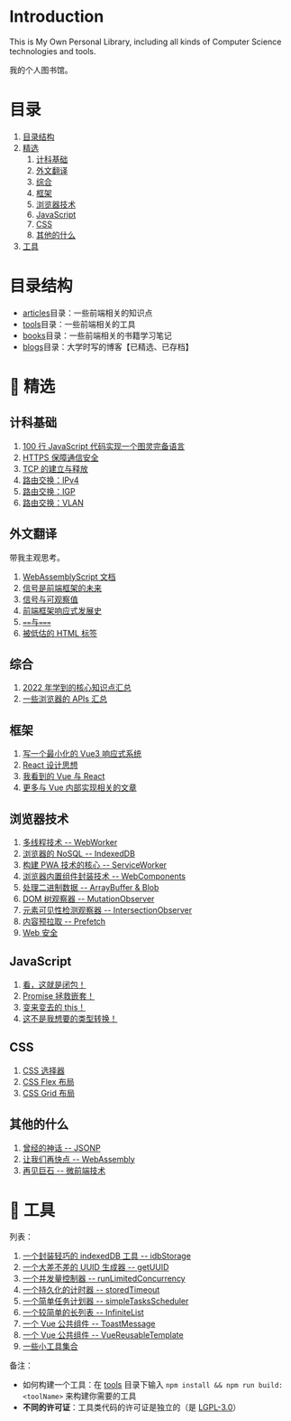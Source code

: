 # Introduction

This is My Own Personal Library, including all kinds of Computer Science technologies and tools.

我的个人图书馆。

# 目录

1. [目录结构](#目录结构)
2. [精选](#🤪-精选)
   1. [计科基础](#计科基础)
   2. [外文翻译](#外文翻译)
   3. [综合](#综合)
   4. [框架](#框架)
   5. [浏览器技术](#浏览器技术)
   6. [JavaScript](#javascript)
   7. [CSS](#css)
   8. [其他的什么](#其他的什么)
3. [工具](#🐂-工具)

# 目录结构

- [articles](./articles/)目录：一些前端相关的知识点
- [tools](./tools/)目录：一些前端相关的工具
- [books](./books/)目录：一些前端相关的书籍学习笔记
- [blogs](./blogs/)目录：大学时写的博客【已精选、已存档】

# 🤪 精选

## 计科基础

1. [100 行 JavaScript 代码实现一个图灵完备语言](./articles/CSBase/BF/index.md)
2. [HTTPS 保障通信安全](./articles/HTTPS/index.md)
3. [TCP 的建立与释放](./articles/CSBase/TCP/index.md)
4. [路由交换：IPv4](./articles/CSBase/Network/IPv4.md)
5. [路由交换：IGP](./articles/CSBase/Network/IGP.md)
6. [路由交换：VLAN](./articles/CSBase/Network/VLAN.md)

## 外文翻译

带我主观思考。

1. [WebAssemblyScript 文档](./articles/WebAssembly/WebAssemblyScript/index.md)
2. [信号是前端框架的未来](./articles/translated/signals-vs-observables.md)
3. [信号与可观察值](./articles/translated/signals-vs-observables.md)
4. [前端框架响应式发展史](./articles/translated/history-of-reactivity.md)
5. [`==`与`===`](./articles/translated/double-equal-vs-triple-equal.md)
6. [被低估的 HTML 标签](./articles/translated/powerful-html-tags.md)

## 综合

1. [2022 年学到的核心知识点汇总](./essence.md)
2. [一些浏览器的 APIs 汇总](./articles/%E6%B5%8F%E8%A7%88%E5%99%A8%E6%8A%80%E6%9C%AF/APIs.md)

## 框架

1. [写一个最小化的 Vue3 响应式系统](./articles/%E6%B7%B1%E5%85%A5%E5%89%8D%E7%AB%AF%E6%A1%86%E6%9E%B6/Vue3/%E5%93%8D%E5%BA%94%E5%BC%8F%E7%B3%BB%E7%BB%9F%E4%B8%8E%E4%BE%9D%E8%B5%96%E6%94%B6%E9%9B%86/index.md)
2. [React 设计思想](./articles/%E6%B7%B1%E5%85%A5%E5%89%8D%E7%AB%AF%E6%A1%86%E6%9E%B6/React/Mental.md)
3. [我看到的 Vue 与 React](./articles/%E6%B7%B1%E5%85%A5%E5%89%8D%E7%AB%AF%E6%A1%86%E6%9E%B6/React.vs.Vue/index.md)
4. [更多与 Vue 内部实现相关的文章](https://github.com/Vladimirirr/HowVueWorksSealeded)

## 浏览器技术

1. [多线程技术 -- WebWorker](./articles/%E6%B5%8F%E8%A7%88%E5%99%A8%E6%8A%80%E6%9C%AF/WebWorker/index.md)
2. [浏览器的 NoSQL -- IndexedDB](./articles/%E6%B5%8F%E8%A7%88%E5%99%A8%E6%8A%80%E6%9C%AF/IndexedDB/index.md)
3. [构建 PWA 技术的核心 -- ServiceWorker](./articles/%E6%B5%8F%E8%A7%88%E5%99%A8%E6%8A%80%E6%9C%AF/ServiceWorker/index.md)
4. [浏览器内置组件封装技术 -- WebComponents](./articles/%E6%B5%8F%E8%A7%88%E5%99%A8%E6%8A%80%E6%9C%AF/WebComponents/index.md)
5. [处理二进制数据 -- ArrayBuffer & Blob](./articles/%E6%B5%8F%E8%A7%88%E5%99%A8%E6%8A%80%E6%9C%AF/HandleBinary/index.md)
6. [DOM 树观察器 -- MutationObserver](./articles/%E6%B5%8F%E8%A7%88%E5%99%A8%E6%8A%80%E6%9C%AF/DomObserver/MutationObserver.md)
7. [元素可见性检测观察器 -- IntersectionObserver](./articles/%E6%B5%8F%E8%A7%88%E5%99%A8%E6%8A%80%E6%9C%AF/DomObserver/IntersectionObserver.md)
8. [内容预拉取 -- Prefetch](./articles/%E6%B5%8F%E8%A7%88%E5%99%A8%E6%8A%80%E6%9C%AF/Prefetch.md)
9. [Web 安全](./articles/%E6%B5%8F%E8%A7%88%E5%99%A8%E6%8A%80%E6%9C%AF/%E5%AE%89%E5%85%A8/index.md)

## JavaScript

1. [看，这就是闭包！](./articles/JavaScript%E7%9B%B8%E5%85%B3/%E9%97%AD%E5%8C%85/index.md)
2. [Promise 拯救嵌套！](./articles/JavaScript%E7%9B%B8%E5%85%B3/Promise/index.md)
3. [变来变去的 this！](./articles/JavaScript%E7%9B%B8%E5%85%B3/%E5%85%B3%E9%94%AE%E8%AF%8Dthis/index.md)
4. [这不是我想要的类型转换！](./articles/JavaScript%E7%9B%B8%E5%85%B3/%E7%B1%BB%E5%9E%8B%E8%BD%AC%E6%8D%A2/index.md)

## CSS

1. [CSS 选择器](./articles/CSS%E7%9B%B8%E5%85%B3/CSS%E9%80%89%E6%8B%A9%E5%99%A8.md)
2. [CSS Flex 布局](./articles/CSS%E7%9B%B8%E5%85%B3/Flex.md)
3. [CSS Grid 布局](./articles/CSS%E7%9B%B8%E5%85%B3/Grid.md)

## 其他的什么

1. [曾经的神话 -- JSONP](./articles/%E6%B5%8F%E8%A7%88%E5%99%A8%E6%8A%80%E6%9C%AF/JSONP.md)
2. [让我们再快点 -- WebAssembly](./articles/WebAssembly/index.md)
3. [再见巨石 -- 微前端技术](./articles/%E5%BE%AE%E5%89%8D%E7%AB%AF/index.md)

# 🐂 工具

列表：

1. [一个封装轻巧的 indexedDB 工具 -- idbStorage](./tools/idbStorage/)
2. [一个大差不差的 UUID 生成器 -- getUUID](./tools/getUUID/)
3. [一个并发量控制器 -- runLimitedConcurrency](./tools/runLimitedConcurrency/)
4. [一个持久化的计时器 -- storedTimeout](./tools/storedTimeout/)
5. [一个简单任务计划器 -- simpleTasksScheduler](./tools/simpleTasksScheduler/)
6. [一个较简单的长列表 -- InfiniteList](./tools/InfiniteList/)
7. [一个 Vue 公共组件 -- ToastMessage](./tools/VueToastMessage/)
8. [一个 Vue 公共组件 -- VueReusableTemplate](./tools/VueReusableTemplate/)
9. [一些小工具集合](./tools/utilities/)

备注：

- 如何构建一个工具：在 [tools](./tools/) 目录下输入 `npm install && npm run build:<toolName>` 来构建你需要的工具
- **不同的许可证**：工具类代码的许可证是独立的（是 [LGPL-3.0](./tools/LICENSE)）
